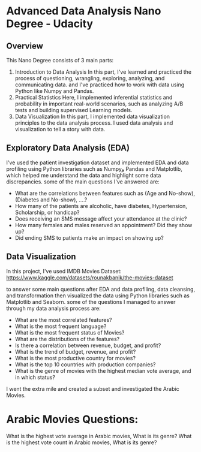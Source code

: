 # Advanced Data Analysis Nano Degree - Udacity

## Overview 
  This Nano Degree consists of 3 main parts:
  1. Introduction to Data Analysis
      In this part, I've learned and practiced the process of questioning, wrangling, exploring, analyzing, and communicating data. and I've practiced how to work with data using Python like Numpy and Pandas.
  3. Practical Statistics
     Here, I implemented inferential statistics and probability in important real-world scenarios, such as analyzing A/B tests and building supervised Learning models.
  5. Data Visualization
     In this part, I implemented data visualization principles to the data analysis process. I used data analysis and visualization to tell a story with data.

## Exploratory Data Analysis (EDA)


  I've used the patient investigation dataset and implemented EDA and data profiling using Python libraries such as Numpyو Pandas and Matplotlib, which helped me understand the data and highlight some data discrepancies.
  some of the main questions I've answered are:
- What are the correlations between features such as (Age and No-show), (Diabetes and No-show), ....?
- How many of the patients are alcoholic, have diabetes, Hypertension, Scholarship, or handicap?
- Does receiving an SMS message affect your attendance at the clinic?
- How many females and males reserved an appointment? Did they show up?
- Did ending SMS to patients make an impact on showing up?
  
## Data Visualization 

In this project, I've used IMDB Movies Dataset: 
https://www.kaggle.com/datasets/rounakbanik/the-movies-dataset

to answer some main questions after EDA and data profiling, data cleansing, and transformation then visualized the data using Python libraries such as Matplotlib and Seaborn.
some of the questions I managed to answer through my data analysis process are: 

- What are the most correlated features?
- What is the most frequent language?
- What is the most frequent status of Movies?
- What are the distributions of the features?
- Is there a correlation between revenue, budget, and profit?
- What is the trend of budget, revenue, and profit?
- What is the most productive country for movies?
- What is the top 10 countries with production companies?
- What is the genre of movies with the highest median vote average, and in which status?

I went the extra mile and created a subset and investigated the Arabic Movies.

# Arabic Movies Questions:
What is the highest vote average in Arabic movies, What is its genre?
What is the highest vote count in Arabic movies, What is its genre?
